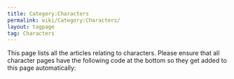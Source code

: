 ```yaml
---
title: Category:Characters
permalink: wiki/Category:Characters/
layout: tagpage
tag: Characters
---
```


This page lists all the articles relating to characters. Please ensure
that all character pages have the following code at the bottom so they
get added to this page automatically:
